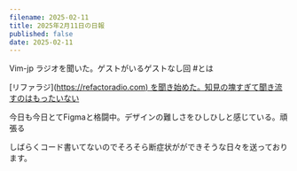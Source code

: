 ```yaml
---
filename: 2025-02-11
title: 2025年2月11日の日報
published: false
date: 2025-02-11
---
```

Vim-jp ラジオを聞いた。ゲストがいるゲストなし回 #とは

\[リファラジ\]([https://refactoradio.com) を聞き始めた。知見の塊すぎて聞き流すのはもったいない](https://refactoradio.com/\)%E3%82%92%E8%81%9E%E3%81%8D%E5%A7%8B%E3%82%81%E3%81%9F%E3%80%82%E7%9F%A5%E8%A6%8B%E3%81%AE%E5%A1%8A%E3%81%99%E3%81%8E%E3%81%A6%E8%81%9E%E3%81%8D%E6%B5%81%E3%81%99%E3%81%AE%E3%81%AF%E3%82%82%E3%81%A3%E3%81%9F%E3%81%84%E3%81%AA%E3%81%84)

今日も今日とてFigmaと格闘中。デザインの難しさをひしひしと感じている。頑張る

しばらくコード書いてないのでそろそら断症状がができそうな日々を送っております。